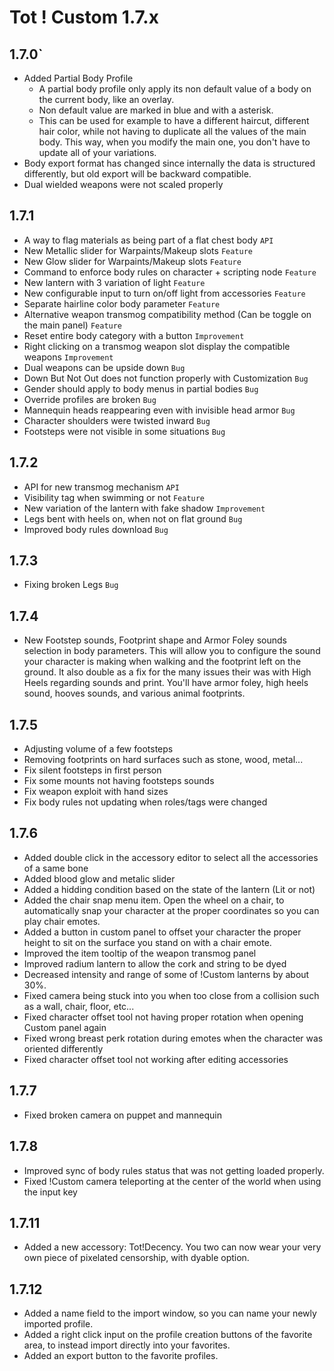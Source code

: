 # Tot ! Custom 1.7.x

## 1.7.0`
- Added Partial Body Profile
    - A partial body profile only apply its non default value of a body on the current body, like an overlay.
    - Non default value are marked in blue and with a asterisk.
    - This can be used for example to have a different haircut, different hair color, while not having to duplicate all the values of the main body. This way, when you modify the main one, you don't have to update all of your variations.
- Body export format has changed since internally the data is structured differently, but old export will be backward compatible.
- Dual wielded weapons were not scaled properly

## 1.7.1
- A way to flag materials as being part of a flat chest body `API`
- New Metallic slider for Warpaints/Makeup slots `Feature`
- New Glow slider for Warpaints/Makeup slots `Feature`
- Command to enforce body rules on character + scripting node `Feature`
- New lantern with 3 variation of light `Feature`
- New configurable input to turn on/off light from accessories `Feature`
- Separate hairline color body parameter `Feature`
- Alternative weapon transmog compatibility method (Can be toggle on the main panel) `Feature`
- Reset entire body category with a button `Improvement`
- Right clicking on a transmog weapon slot display the compatible weapons `Improvement`
- Dual weapons can be upside down `Bug`
- Down But Not Out does not function properly with Customization `Bug`
- Gender should apply to body menus in partial bodies `Bug`
- Override profiles are broken `Bug`
- Mannequin heads reappearing even with invisible head armor `Bug`
- Character shoulders were twisted inward `Bug`
- Footsteps were not visible in some situations `Bug`

## 1.7.2
- API for new transmog mechanism `API`
- Visibility tag when swimming or not `Feature`
- New variation of the lantern with fake shadow `Improvement`
- Legs bent with heels on, when not on flat ground `Bug`
- Improved body rules download `Bug`

## 1.7.3
- Fixing broken Legs `Bug`

## 1.7.4
- New Footstep sounds, Footprint shape and Armor Foley sounds selection in body parameters. This will allow you to configure the sound your character is making when walking and the footprint left on the ground. It also double as a fix for the many issues their was with High Heels regarding sounds and print. You'll have armor foley, high heels sound, hooves sounds, and various animal footprints.

## 1.7.5
- Adjusting volume of a few footsteps
- Removing footprints on hard surfaces such as stone, wood, metal...
- Fix silent footsteps in first person
- Fix some mounts not having footsteps sounds
- Fix weapon exploit with hand sizes
- Fix body rules not updating when roles/tags were changed

## 1.7.6
- Added double click in the accessory editor to select all the accessories of a same bone
- Added blood glow and metalic slider
- Added a hidding condition based on the state of the lantern (Lit or not)
- Added the chair snap menu item. Open the wheel on a chair, to automatically snap your character at the proper coordinates so you can play chair emotes.
- Added a button in custom panel to offset your character the proper height to sit on the surface you stand on with a chair emote.
- Improved the item tooltip of the weapon transmog panel
- Improved radium lantern to allow the cork and string to be dyed
- Decreased intensity and range of some of !Custom lanterns by about 30%.
- Fixed camera being stuck into you when too close from a collision such as a wall, chair, floor, etc...
- Fixed character offset tool not having proper rotation when opening Custom panel again
- Fixed wrong breast perk rotation during emotes when the character was oriented differently
- Fixed character offset tool not working after editing accessories

## 1.7.7
- Fixed broken camera on puppet and mannequin

## 1.7.8
- Improved sync of body rules status that was not getting loaded properly.
- Fixed !Custom camera teleporting at the center of the world when using the input key

## 1.7.11
- Added a new accessory: Tot!Decency. You two can now wear your very own piece of pixelated censorship, with dyable option.

## 1.7.12
- Added a name field to the import window, so you can name your newly imported profile.
- Added a right click input on the profile creation buttons of the favorite area, to instead import directly into your favorites.
- Added an export button to the favorite profiles.